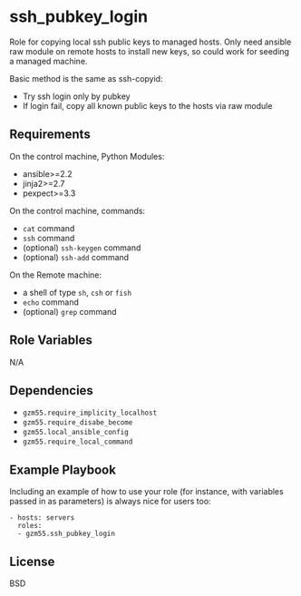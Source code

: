 ssh_pubkey_login
================

Role for copying local ssh public keys to managed hosts.
Only need ansible raw module on remote hosts to install new keys,
so could work for seeding a managed machine.

Basic method is the same as ssh-copyid:
- Try ssh login only by pubkey
- If login fail, copy all known public keys to the hosts via raw module

Requirements
------------

On the control machine, Python Modules:
* ansible>=2.2
* jinja2>=2.7
* pexpect>=3.3

On the control machine, commands:
* `cat` command
* `ssh` command
* (optional) `ssh-keygen` command
* (optional) `ssh-add` command

On the Remote machine:
* a shell of type `sh`, `csh` or `fish`
* `echo` command
* (optional) `grep` command

Role Variables
--------------

N/A

Dependencies
------------

* `gzm55.require_implicity_localhost`
* `gzm55.require_disabe_become`
* `gzm55.local_ansible_config`
* `gzm55.require_local_command`

Example Playbook
----------------

Including an example of how to use your role (for instance, with variables passed in as parameters) is always nice for users too:

    - hosts: servers
      roles:
      - gzm55.ssh_pubkey_login

License
-------

BSD

